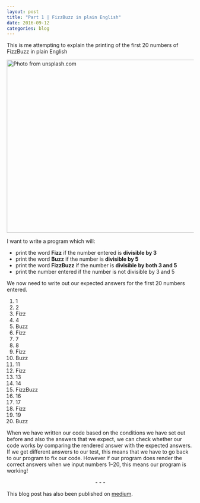 ```yaml
---
layout: post
title: "Part 1 | FizzBuzz in plain English"
date: 2016-09-12
categories: blog
---
```


This is me attempting to explain the printing of the first 20 numbers of FizzBuzz in plain English

<img src="https://cdn-images-1.medium.com/max/800/1*dOKjBR9uQcOD2EjKIyDcPA.jpeg" alt="Photo from unsplash.com" height="465px" width="700px" class="img-responsive">

I want to write a program which will:

* print the word **Fizz** if the number entered is **divisible by 3**
* print the word **Buzz** if the number is **divisible by 5**
* print the word **FizzBuzz** if the number is **divisible by both 3 and 5**
* print the number entered if the number is not divisible by 3 and 5

We now need to write out our expected answers for the first 20 numbers entered.

1. 1
2. 2
3. Fizz
4. 4
5. Buzz
6. Fizz
7. 7
8. 8
9. Fizz
10. Buzz
11. 11
12. Fizz
13. 13
14. 14
15. FizzBuzz
16. 16
17. 17
18. Fizz
19. 19
20. Buzz

When we have written our code based on the conditions we have set out before and also the answers that we expect, we can check whether our code works by comparing the rendered answer with the expected answers. If we get different answers to our test, this means that we have to go back to our program to fix our code. However if our program does render the correct answers when we input numbers 1–20, this means our program is working!

<p style="text-align: center">- - -</p>

This blog post has also been published on [medium](https://medium.com/@pinglinh/latest).

